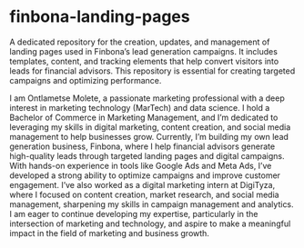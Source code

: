 # finbona-landing-pages
A dedicated repository for the creation, updates, and management of landing pages used in Finbona’s lead generation campaigns. It includes templates, content, and tracking elements that help convert visitors into leads for financial advisors. This repository is essential for creating targeted campaigns and optimizing performance.

I am Ontlametse Molete, a passionate marketing professional with a deep interest in marketing technology (MarTech) and data science. I hold a Bachelor of Commerce in Marketing Management, and I’m dedicated to leveraging my skills in digital marketing, content creation, and social media management to help businesses grow. Currently, I’m building my own lead generation business, Finbona, where I help financial advisors generate high-quality leads through targeted landing pages and digital campaigns.
With hands-on experience in tools like Google Ads and Meta Ads, I’ve developed a strong ability to optimize campaigns and improve customer engagement. I’ve also worked as a digital marketing intern at DigiTyza, where I focused on content creation, market research, and social media management, sharpening my skills in campaign management and analytics. I am eager to continue developing my expertise, particularly in the intersection of marketing and technology, and aspire to make a meaningful impact in the field of marketing and business growth.
